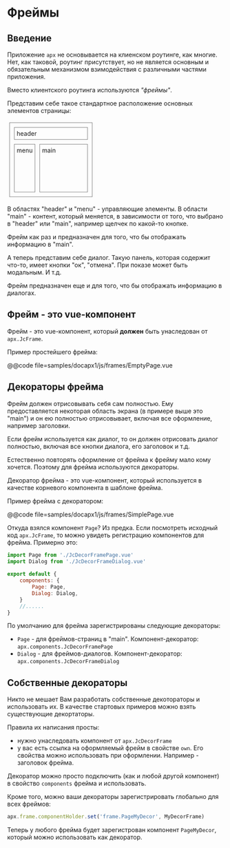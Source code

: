 
Фреймы
======

Введение
--------

Приложение `apx` не основывается на клиенском роутинге, как многие.
Нет, как таковой, роутинг присутствует, но не является основным и обязательным
механизмом взимодействия с различными частями приложения.

Вместо клиентского роутинга используются *"фреймы"*.

Представим себе такое стандартное расположение основных элементов страницы:

<div style="display:inline-flex;flex-direction:column;padding:5px;margin:5px;border:1px solid gray">
    <div style="padding:5px;margin:5px;border:1px solid gray">header</div>
    <div style="display:inline-flex;flex-direction:row">
        <div style="padding:5px;margin:5px;border:1px solid gray">menu</div>
        <div style="padding:5px;margin:5px;border:1px solid gray;width:100px;height:100px">main</div>
    </div>
</div>       

В областях "header" и "menu" - управляющие элементы.
В области "main" - контент, который меняется, в зависимости от того,
что выбрано в "header" или "main", например щелчек по какой-то кнопке.

Фрейм как раз и предназначен для того, что бы отображать информацию в "main".

А теперь представим себе диалог. Такую панель, которая содержит что-то,
имеет кнопки "ок", "отмена". При показе может быть модальным. И т.д.

Фрейм предназначен еще и для того, что бы отображать информацию в диалогах.


Фрейм - это vue-компонент
------------------------- 

Фрейм - это vue-компонент, который __должен__ быть унаследован от `apx.JcFrame`.

Пример простейшего фрейма:

@@code file=samples/docapx1/js/frames/EmptyPage.vue


Декораторы фрейма
-----------------

Фрейм должен отрисовывать себя сам полностью. Ему предоставляется некоторая область
экрана (в примере выше это "main") и он ею полностью отрисовывает, включая все оформление,
например заголовки.

Если фрейм используется как диалог, то он должен отрисовать диалог полностью,
включая все кнопки диалога, его заголовок и т.д.

Естественно повторять оформление от фрейма к фрейму мало кому хочется.
Поэтому для фрейма используются декораторы.

Декоратор фрейма - это vue-компонент, который используется в качестве корневого
компонента в шаблоне фрейма. 
         
Пример фрейма с декоратором:

@@code file=samples/docapx1/js/frames/SimplePage.vue

Откуда взялся компонент `Page`? Из предка.
Если посмотреть исходный код `apx.JcFrame`, то можно увидеть регистрацию
компонентов для фрейма. Примерно это:

```js
import Page from './JcDecorFramePage.vue'
import Dialog from './JcDecorFrameDialog.vue'
                    
export default {
    components: {
        Page: Page,
        Dialog: Dialog,
    }           
    //......
}
```   

По умолчанию для фрейма зарегистрированы следующие декораторы:

* `Page` - для фреймов-страниц в "main". 
  Компонент-декоратор: `apx.components.JcDecorFramePage`
* `Dialog` - для фреймов-диалогов. 
  Компонент-декоратор: `apx.components.JcDecorFrameDialog`
  

Собственные декораторы
----------------------

Никто не мешает Вам разработать собственные декотораторы и использовать их.
В качестве стартовых примеров можно взять существующие декортаторы.

Правила их написания просты:

* нужно унаследовать компонент от `apx.JcDecorFrame`
* у вас есть ссылка на оформляемый фрейм в свойстве `own`. Его свойства можно использовать
  при оформлении. Например - заголовок фрейма.
  
Декоратор можно просто подключить (как и любой другой компонент) в свойство `components` 
фрейма и использовать.
  
Кроме того, можно ваши декораторы зарегистрировать глобально для всех фреймов:

```js
apx.frame.componentHolder.set('frame.PageMyDecor', MyDecorFrame)
```

Теперь у любого фрейма будет зарегистрован компонент `PageMyDecor`,
который можно использовать как декоратор.

 